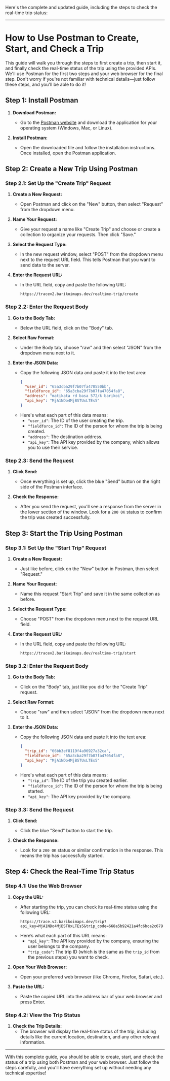Here's the complete and updated guide, including the steps to check the real-time trip status:

---

# How to Use Postman to Create, Start, and Check a Trip

This guide will walk you through the steps to first create a trip, then start it, and finally check the real-time status of the trip using the provided APIs. We'll use Postman for the first two steps and your web browser for the final step. Don't worry if you're not familiar with technical details—just follow these steps, and you'll be able to do it!

## Step 1: Install Postman

1. **Download Postman:**
   - Go to the [Postman website](https://www.postman.com/downloads/) and download the application for your operating system (Windows, Mac, or Linux).

2. **Install Postman:**
   - Open the downloaded file and follow the installation instructions. Once installed, open the Postman application.

## Step 2: Create a New Trip Using Postman

### Step 2.1: Set Up the "Create Trip" Request

1. **Create a New Request:**
   - Open Postman and click on the "New" button, then select "Request" from the dropdown menu.

2. **Name Your Request:**
   - Give your request a name like "Create Trip" and choose or create a collection to organize your requests. Then click "Save."

3. **Select the Request Type:**
   - In the new request window, select "POST" from the dropdown menu next to the request URL field. This tells Postman that you want to send data to the server.

4. **Enter the Request URL:**
   - In the URL field, copy and paste the following URL:
     ```
     https://tracev2.barikoimaps.dev/realtime-trip/create
     ```

### Step 2.2: Enter the Request Body

1. **Go to the Body Tab:**
   - Below the URL field, click on the "Body" tab.

2. **Select Raw Format:**
   - Under the Body tab, choose "raw" and then select "JSON" from the dropdown menu next to it.

3. **Enter the JSON Data:**
   - Copy the following JSON data and paste it into the text area:
     ```json
     {
       "user_id": "65a3cba29f7b07fa470550bb",
       "fieldforce_id": "65a3cba29f7b07fa47054fa8",
       "address": "matikata rd basa 572/k barikoi",
       "api_key": "MjA1NDo4MjBSTUxLTEs5"
     }
     ```
   - Here's what each part of this data means:
     - `"user_id"`: The ID of the user creating the trip.
     - `"fieldforce_id"`: The ID of the person for whom the trip is being created.
     - `"address"`: The destination address.
     - `"api_key"`: The API key provided by the company, which allows you to use their service.

### Step 2.3: Send the Request

1. **Click Send:**
   - Once everything is set up, click the blue "Send" button on the right side of the Postman interface.

2. **Check the Response:**
   - After you send the request, you'll see a response from the server in the lower section of the window. Look for a `200 OK` status to confirm the trip was created successfully.

## Step 3: Start the Trip Using Postman

### Step 3.1: Set Up the "Start Trip" Request

1. **Create a New Request:**
   - Just like before, click on the "New" button in Postman, then select "Request."

2. **Name Your Request:**
   - Name this request "Start Trip" and save it in the same collection as before.

3. **Select the Request Type:**
   - Choose "POST" from the dropdown menu next to the request URL field.

4. **Enter the Request URL:**
   - In the URL field, copy and paste the following URL:
     ```
     https://tracev2.barikoimaps.dev/realtime-trip/start
     ```

### Step 3.2: Enter the Request Body

1. **Go to the Body Tab:**
   - Click on the "Body" tab, just like you did for the "Create Trip" request.

2. **Select Raw Format:**
   - Choose "raw" and then select "JSON" from the dropdown menu next to it.

3. **Enter the JSON Data:**
   - Copy the following JSON data and paste it into the text area:
     ```json
     {
       "trip_id": "66bb3ef8119f4a96927a32ca",
       "fieldforce_id": "65a3cba29f7b07fa47054fa8",
       "api_key": "MjA1NDo4MjBSTUxLTEs5"
     }
     ```
   - Here's what each part of this data means:
     - `"trip_id"`: The ID of the trip you created earlier.
     - `"fieldforce_id"`: The ID of the person for whom the trip is being started.
     - `"api_key"`: The API key provided by the company.

### Step 3.3: Send the Request

1. **Click Send:**
   - Click the blue "Send" button to start the trip.

2. **Check the Response:**
   - Look for a `200 OK` status or similar confirmation in the response. This means the trip has successfully started.

## Step 4: Check the Real-Time Trip Status

### Step 4.1: Use the Web Browser

1. **Copy the URL:**
   - After starting the trip, you can check its real-time status using the following URL:
     ```
     https://trace.v2.barikoimaps.dev/trip?api_key=MjA1NDo4MjBSTUxLTEs5&trip_code=668a5b92421a4fc6bca2c679
     ```
   - Here’s what each part of this URL means:
     - `"api_key"`: The API key provided by the company, ensuring the user belongs to the company.
     - `"trip_code"`: The trip ID (which is the same as the `trip_id` from the previous steps) you want to check.

2. **Open Your Web Browser:**
   - Open your preferred web browser (like Chrome, Firefox, Safari, etc.).

3. **Paste the URL:**
   - Paste the copied URL into the address bar of your web browser and press Enter.

### Step 4.2: View the Trip Status

1. **Check the Trip Details:**
   - The browser will display the real-time status of the trip, including details like the current location, destination, and any other relevant information.

---

With this complete guide, you should be able to create, start, and check the status of a trip using both Postman and your web browser. Just follow the steps carefully, and you'll have everything set up without needing any technical expertise!